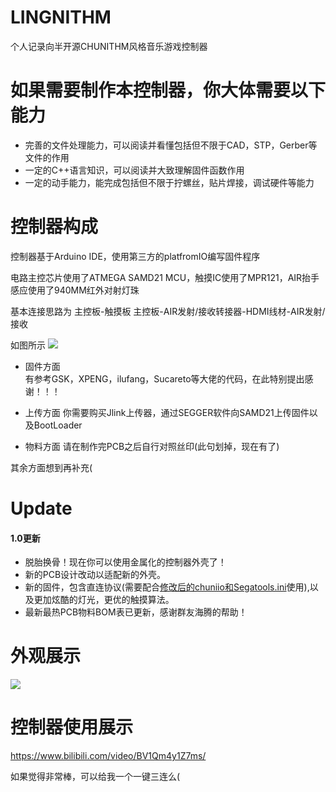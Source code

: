 # LINGNITHM
个人记录向半开源CHUNITHM风格音乐游戏控制器

# 如果需要制作本控制器，你大体需要以下能力
* 完善的文件处理能力，可以阅读并看懂包括但不限于CAD，STP，Gerber等文件的作用
* 一定的C++语言知识，可以阅读并大致理解固件函数作用
* 一定的动手能力，能完成包括但不限于拧螺丝，贴片焊接，调试硬件等能力

# 控制器构成
控制器基于Arduino IDE，使用第三方的platfromIO编写固件程序

电路主控芯片使用了ATMEGA SAMD21 MCU，触摸IC使用了MPR121，AIR抬手感应使用了940MM红外对射灯珠

基本连接思路为 主控板-触摸板   主控板-AIR发射/接收转接器-HDMI线材-AIR发射/接收

如图所示
![](https://github.com/SeasonWings/LINGNITHM/blob/main/picture/%E5%86%85%E9%83%A8%E6%9E%84%E9%80%A0.jpg)
                
* 固件方面  
有参考GSK，XPENG，ilufang，Sucareto等大佬的代码，在此特别提出感谢！！！

* 上传方面
你需要购买Jlink上传器，通过SEGGER软件向SAMD21上传固件以及BootLoader

* 物料方面
请在制作完PCB之后自行对照丝印(此句划掉，现在有了)

其余方面想到再补充(

# Update

#### 1.0更新
  * 脱胎换骨！现在你可以使用金属化的控制器外壳了！
  * 新的PCB设计改动以适配新的外壳。
  * 新的固件，包含直连协议(需要配合[修改后的chuniio和Segatools.ini](https://github.com/SeasonWings/LINGNITHM/tree/main/BootLoader%26Firmware/1.0%20Ver/chuniio%26Segatools "请务必将你的控制器设备放在COM1端口上！")使用),以及更加炫酷的灯光，更优的触摸算法。
  * 最新最热PCB物料BOM表已更新，感谢群友海腾的帮助！

# 外观展示
![](https://github.com/SeasonWings/LINGNITHM/blob/main/picture/%E5%A4%96%E8%A7%821.jpg)

# 控制器使用展示
https://www.bilibili.com/video/BV1Qm4y1Z7ms/

如果觉得非常棒，可以给我一个一键三连么(
